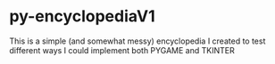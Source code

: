 # py-encyclopediaV1
This is a simple (and somewhat messy) encyclopedia I created to test different ways I could implement both PYGAME and TKINTER
